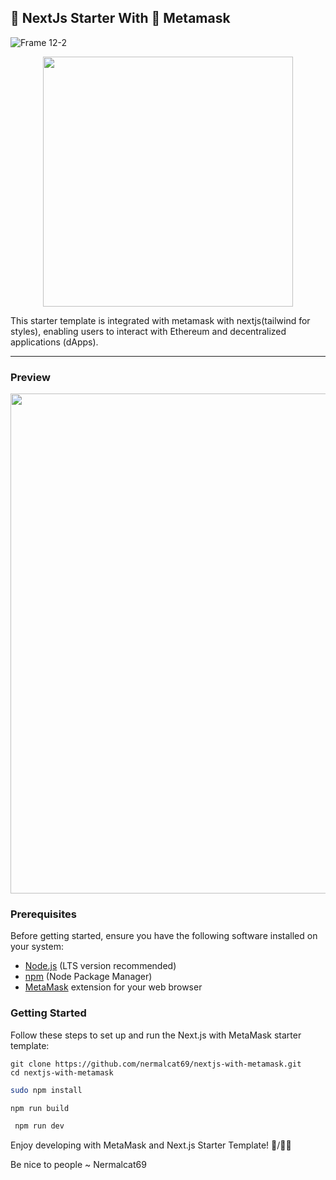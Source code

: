 ## 🚀 NextJs Starter With 🦊 Metamask 

![Frame 12-2](https://github.com/nermalcat69/nextjs-with-metamask/assets/73933669/8500832f-fa1b-446c-9944-f2f194e369d3)

<p align="center">
    <img width="400" height="auto" src="https://cloud-9cgxfsoty-hack-club-bot.vercel.app/0frame_2-2.svg" />
</p>
This starter template is integrated with metamask with nextjs(tailwind for styles), enabling users to interact with Ethereum and decentralized applications (dApps).

-----------------------------------

### Preview
<p align="center">
<img width="800" height="auto" src="https://cloud-g07726cmo-hack-club-bot.vercel.app/0screenshot_2023-10-12_at_4.52.23_am.webp" />
</p>

### Prerequisites

Before getting started, ensure you have the following software installed on your system:

- [Node.js](https://nodejs.org/) (LTS version recommended)
- [npm](https://www.npmjs.com/) (Node Package Manager)
- [MetaMask](https://metamask.io/) extension for your web browser

### Getting Started

Follow these steps to set up and run the Next.js with MetaMask starter template:

   ```
   git clone https://github.com/nermalcat69/nextjs-with-metamask.git
   cd nextjs-with-metamask
   ```

   ``` bash
   sudo npm install
   ```
   ``` bash
   npm run build
   ```
   
   ``` bash
    npm run dev
   ```


Enjoy developing with MetaMask and Next.js Starter Template! 🚀/🔗🎨

 
Be nice to people ~ Nermalcat69
